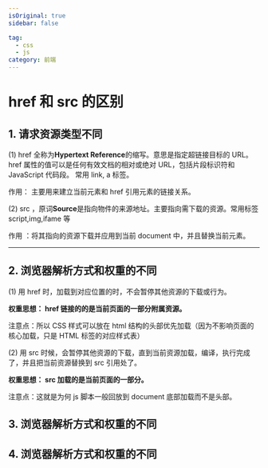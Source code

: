 ```yaml
---
isOriginal: true
sidebar: false

tag: 
  - css
  - js
category: 前端
---
```



# href 和 src 的区别

## 1. 请求资源类型不同

(1) href 全称为**Hypertext Reference**的缩写。意思是指定超链接目标的 URL。href 属性的值可以是任何有效文档的相对或绝对 URL，包括片段标识符和 JavaScript 代码段。
常用 link, a 标签。

作用： 主要用来建立当前元素和 href 引用元素的链接关系。

(2) src ，原词**Source**是指向物件的来源地址。主要指向需下载的资源。常用标签 script,img,ifame 等

 作用 ：将其指向的资源下载并应用到当前 document 中，并且替换当前元素。

---

## 2. 浏览器解析方式和权重的不同


(1) 用 href 时，加载到对应位置的时，不会暂停其他资源的下载或行为。

**权重思想： href 链接的的是当前页面的一部分附属资源。**

注意点：所以 CSS 样式可以放在 html 结构的头部优先加载（因为不影响页面的核心加载，只是 HTML 标签的对应样式表）

(2) 用 src 时候，会暂停其他资源的下载，直到当前资源加载，编译，执行完成了，并且把当前资源替换到 src 引用处了。

**权重思想： src 加载的是当前页面的一部分。**

 注意点：这就是为何 js 脚本一般回放到 document 底部加载而不是头部。

 ## 3. 浏览器解析方式和权重的不同
## 4. 浏览器解析方式和权重的不同
